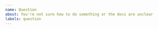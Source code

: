 ```yaml
---
name: Question
about: You're not sure how to do something or the docs are unclear
labels: question
---
```


<!-- If a specific doc is confusing, please link the page you're looking at -->
